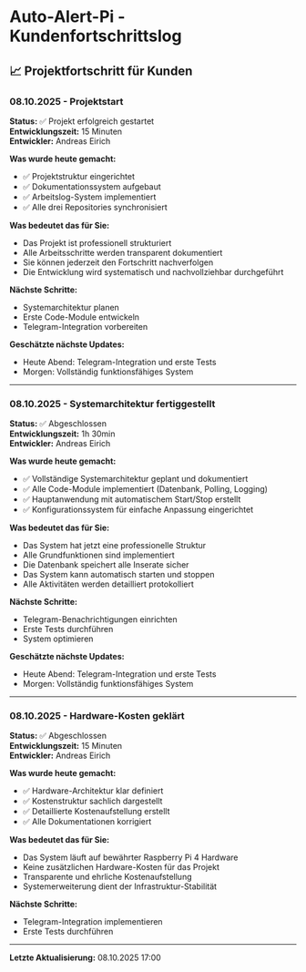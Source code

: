 # Auto-Alert-Pi - Kundenfortschrittslog

## 📈 Projektfortschritt für Kunden

### 08.10.2025 - Projektstart
**Status:** ✅ Projekt erfolgreich gestartet  
**Entwicklungszeit:** 15 Minuten  
**Entwickler:** Andreas Eirich

**Was wurde heute gemacht:**
- ✅ Projektstruktur eingerichtet
- ✅ Dokumentationssystem aufgebaut
- ✅ Arbeitslog-System implementiert
- ✅ Alle drei Repositories synchronisiert

**Was bedeutet das für Sie:**
- Das Projekt ist professionell strukturiert
- Alle Arbeitsschritte werden transparent dokumentiert
- Sie können jederzeit den Fortschritt nachverfolgen
- Die Entwicklung wird systematisch und nachvollziehbar durchgeführt

**Nächste Schritte:**
- Systemarchitektur planen
- Erste Code-Module entwickeln
- Telegram-Integration vorbereiten

**Geschätzte nächste Updates:**
- Heute Abend: Telegram-Integration und erste Tests
- Morgen: Vollständig funktionsfähiges System

---

### 08.10.2025 - Systemarchitektur fertiggestellt
**Status:** ✅ Abgeschlossen  
**Entwicklungszeit:** 1h 30min  
**Entwickler:** Andreas Eirich

**Was wurde heute gemacht:**
- ✅ Vollständige Systemarchitektur geplant und dokumentiert
- ✅ Alle Code-Module implementiert (Datenbank, Polling, Logging)
- ✅ Hauptanwendung mit automatischem Start/Stop erstellt
- ✅ Konfigurationssystem für einfache Anpassung eingerichtet

**Was bedeutet das für Sie:**
- Das System hat jetzt eine professionelle Struktur
- Alle Grundfunktionen sind implementiert
- Die Datenbank speichert alle Inserate sicher
- Das System kann automatisch starten und stoppen
- Alle Aktivitäten werden detailliert protokolliert

**Nächste Schritte:**
- Telegram-Benachrichtigungen einrichten
- Erste Tests durchführen
- System optimieren

**Geschätzte nächste Updates:**
- Heute Abend: Telegram-Integration und erste Tests
- Morgen: Vollständig funktionsfähiges System

---

### 08.10.2025 - Hardware-Kosten geklärt
**Status:** ✅ Abgeschlossen  
**Entwicklungszeit:** 15 Minuten  
**Entwickler:** Andreas Eirich

**Was wurde heute gemacht:**
- ✅ Hardware-Architektur klar definiert
- ✅ Kostenstruktur sachlich dargestellt
- ✅ Detaillierte Kostenaufstellung erstellt
- ✅ Alle Dokumentationen korrigiert

**Was bedeutet das für Sie:**
- Das System läuft auf bewährter Raspberry Pi 4 Hardware
- Keine zusätzlichen Hardware-Kosten für das Projekt
- Transparente und ehrliche Kostenaufstellung
- Systemerweiterung dient der Infrastruktur-Stabilität

**Nächste Schritte:**
- Telegram-Integration implementieren
- Erste Tests durchführen

---
**Letzte Aktualisierung:** 08.10.2025 17:00